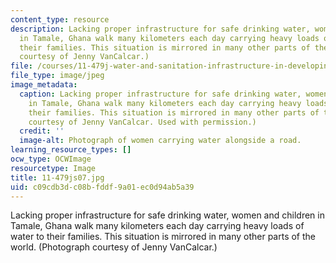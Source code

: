```yaml
---
content_type: resource
description: Lacking proper infrastructure for safe drinking water, women and children
  in Tamale, Ghana walk many kilometers each day carrying heavy loads of water to
  their families. This situation is mirrored in many other parts of the world. (Photograph
  courtesy of Jenny VanCalcar.)
file: /courses/11-479j-water-and-sanitation-infrastructure-in-developing-countries-spring-2007/c09cdb3dc08bfddf9a01ec0d94ab5a39_11-479js07.jpg
file_type: image/jpeg
image_metadata:
  caption: Lacking proper infrastructure for safe drinking water, women and children
    in Tamale, Ghana walk many kilometers each day carrying heavy loads of water to
    their families. This situation is mirrored in many other parts of the world. (Photograph
    courtesy of Jenny VanCalcar. Used with permission.)
  credit: ''
  image-alt: Photograph of women carrying water alongside a road.
learning_resource_types: []
ocw_type: OCWImage
resourcetype: Image
title: 11-479js07.jpg
uid: c09cdb3d-c08b-fddf-9a01-ec0d94ab5a39
---
```

Lacking proper infrastructure for safe drinking water, women and children in Tamale, Ghana walk many kilometers each day carrying heavy loads of water to their families. This situation is mirrored in many other parts of the world. (Photograph courtesy of Jenny VanCalcar.)

